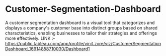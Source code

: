 # Customer-Segmentation-Dashboard
A customer segmentation dashboard is a visual tool that categorizes and displays a company's customer base into distinct groups based on shared characteristics, enabling businesses to tailor their strategies and offerings more effectively.
LINK :- https://public.tableau.com/app/profile/vinit.zore/viz/CustomerSegmentationDashboard_16914858710030/Dashboard1
